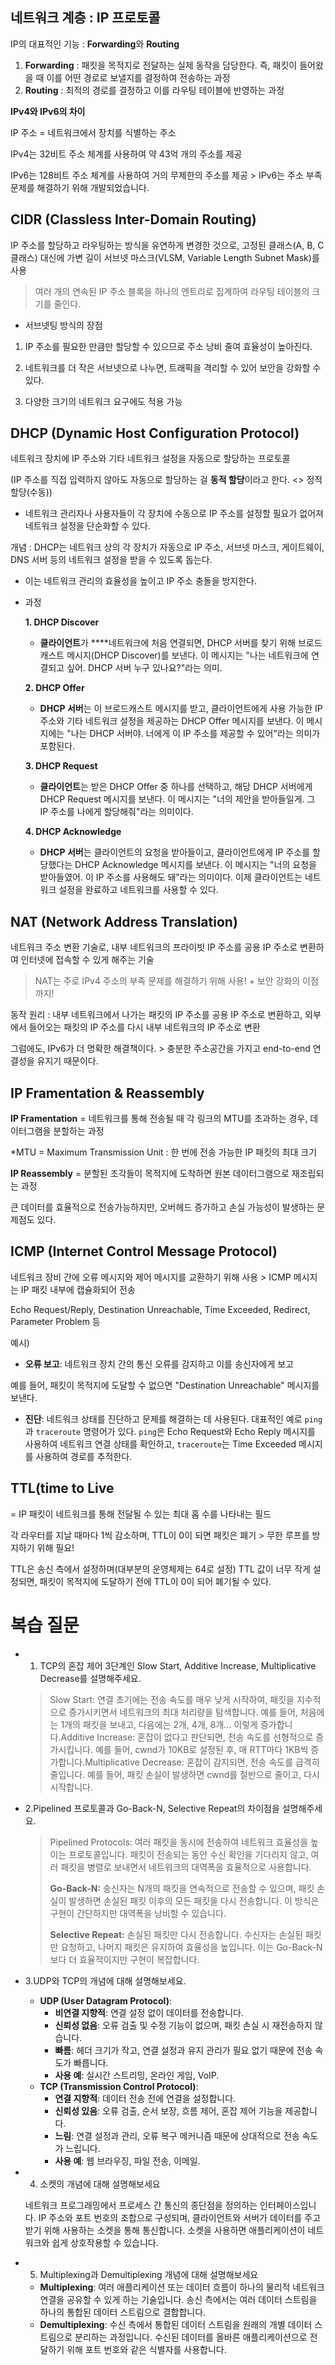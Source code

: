 ## 네트워크 계층 : IP 프로토콜

IP의 대표적인 기능  : **Forwarding**와 **Routing**

1. **Forwarding** :  패킷을 목적지로 전달하는 실제 동작을 담당한다. 즉, 패킷이 들어왔을 때 이를 어떤 경로로 보낼지를 결정하여 전송하는 과정
2. **Routing** : 최적의 경로를 결정하고 이를 라우팅 테이블에 반영하는 과정

**IPv4와 IPv6의 차이**

IP 주소 = 네트워크에서 장치를 식별하는 주소

IPv4는 32비트 주소 체계를 사용하여 약 43억 개의 주소를 제공

IPv6는 128비트 주소 체계를 사용하여 거의 무제한의 주소를 제공 > IPv6는 주소 부족 문제를 해결하기 위해 개발되었습니다.

## CIDR (Classless Inter-Domain Routing)

IP 주소를 할당하고 라우팅하는 방식을 유연하게 변경한 것으로, 고정된 클래스(A, B, C 클래스) 대신에 가변 길이 서브넷 마스크(VLSM, Variable Length Subnet Mask)를 사용

>여러 개의 연속된 IP 주소 블록을 하나의 엔트리로 집계하여 라우팅 테이블의 크기를 줄인다.

- 서브넷팅 방식의  장점

1) IP 주소를 필요한 만큼만 할당할 수 있으므로 주소 낭비 줄여 효율성이 높아진다.

2) 네트워크를 더 작은 서브넷으로 나누면, 트래픽을 격리할 수 있어 보안을 강화할 수 있다.

3) 다양한 크기의 네트워크 요구에도 적용 가능

## DHCP (Dynamic Host Configuration Protocol)

네트워크 장치에 IP 주소와 기타 네트워크 설정을 자동으로 할당하는 프로토콜

(IP 주소를 직접 입력하지 않아도 자동으로 할당하는 걸 **동적 할당**이라고 한다. <> 정적 할당(수동))

- 네트워크 관리자나 사용자들이 각 장치에 수동으로 IP 주소를 설정할 필요가 없어져 네트워크 설정을 단순화할 수 있다.

개념 : DHCP는 네트워크 상의 각 장치가 자동으로 IP 주소, 서브넷 마스크, 게이트웨이, DNS 서버 등의 네트워크 설정을 받을 수 있도록 돕는다.

- 이는 네트워크 관리의 효율성을 높이고 IP 주소 충돌을 방지한다.

- 과정
    
    **1. DHCP Discover**
    
    - **클라이언트**가 ****네트워크에 처음 연결되면, DHCP 서버를 찾기 위해 브로드캐스트 메시지(DHCP Discover)를 보낸다. 이 메시지는 "나는 네트워크에 연결되고 싶어. DHCP 서버 누구 있나요?"라는 의미.
    
    **2. DHCP Offer**
    
    - **DHCP 서버**는 이 브로드캐스트 메시지를 받고, 클라이언트에게 사용 가능한 IP 주소와 기타 네트워크 설정을 제공하는 DHCP Offer 메시지를 보낸다. 이 메시지에는 "나는 DHCP 서버야. 너에게 이 IP 주소를 제공할 수 있어"라는 의미가 포함된다.
    
    **3. DHCP Request**
    
    - **클라이언트**는 받은 DHCP Offer 중 하나를 선택하고, 해당 DHCP 서버에게 DHCP Request 메시지를 보낸다. 이 메시지는 "너의 제안을 받아들일게. 그 IP 주소를 나에게 할당해줘"라는 의미이다.
    
    **4. DHCP Acknowledge**
    
    - **DHCP 서버**는 클라이언트의 요청을 받아들이고, 클라이언트에게 IP 주소를 할당했다는 DHCP Acknowledge 메시지를 보낸다. 이 메시지는 "너의 요청을 받아들였어. 이 IP 주소를 사용해도 돼"라는 의미이다. 이제 클라이언트는 네트워크 설정을 완료하고 네트워크를 사용할 수 있다.

## NAT (Network Address Translation)

네트워크 주소 변환 기술로, 내부 네트워크의 프라이빗 IP 주소를 공용 IP 주소로 변환하여 인터넷에 접속할 수 있게 해주는 기술

> NAT는 주로 IPv4 주소의 부족 문제를 해결하기 위해 사용! + 보안 강화의 이점까지!

동작 원리 : 내부 네트워크에서 나가는 패킷의 IP 주소를 공용 IP 주소로 변환하고, 외부에서 들어오는 패킷의 IP 주소를 다시 내부 네트워크의 IP 주소로 변환

그럼에도, IPv6가 더 명확한 해결책이다. > 충분한 주소공간을 가지고 end-to-end 연결성을 유지기 때문이다.

## IP Framentation & Reassembly

**IP Framentation**  = 네트워크를 통해 전송될 때 각 링크의 MTU를 초과하는 경우, 데이터그램을 분할하는 과정

*MTU = Maximum Transmission Unit : 한 번에 전송 가능한 IP 패킷의 최대 크기

**IP Reassembly** = 분할된 조각들이 목적지에 도착하면 원본 데이터그램으로 재조립되는 과정

큰 데이터를 효율적으로 전송가능하지만, 오버헤드 증가하고 손실 가능성이 발생하는 문제점도 있다. 

## ICMP (Internet Control Message Protocol)

네트워크 장비 간에 오류 메시지와 제어 메시지를 교환하기 위해 사용 > ICMP 메시지는 IP 패킷 내부에 캡슐화되어 전송

Echo Request/Reply, Destination Unreachable, Time Exceeded, Redirect, Parameter Problem 등

예시) 

- **오류 보고**: 네트워크 장치 간의 통신 오류를 감지하고 이를 송신자에게 보고

예를 들어, 패킷이 목적지에 도달할 수 없으면 "Destination Unreachable" 메시지를 보낸다.

- **진단**: 네트워크 상태를 진단하고 문제를 해결하는 데 사용된다. 대표적인 예로 `ping`과 `traceroute` 명령어가 있다. `ping`은 Echo Request와 Echo Reply 메시지를 사용하여 네트워크 연결 상태를 확인하고, `traceroute`는 Time Exceeded 메시지를 사용하여 경로를 추적한다.

## TTL(time to Live

=  IP 패킷이 네트워크를 통해 전달될 수 있는 최대 홉 수를 나타내는 필드

각 라우터를 지날 때마다 1씩 감소하며, TTL이 0이 되면 패킷은 폐기 > 무한 루프를 방지하기 위해 필요!

TTL은 송신 측에서 설정하며(대부분의 운영체제는 64로 설정) TTL 값이 너무 작게 설정되면, 패킷이 목적지에 도달하기 전에 TTL이 0이 되어 폐기될 수 있다.

# 복습 질문
- 1.  TCP의 혼잡 제어 3단계인 Slow Start, Additive Increase, Multiplicative Decrease를 설명해주세요.
    
    > Slow Start: 연결 초기에는 전송 속도를 매우 낮게 시작하여, 패킷을 지수적으로 증가시키면서 네트워크의 최대 처리량을 탐색합니다. 예를 들어, 처음에는 1개의 패킷을 보내고, 다음에는 2개, 4개, 8개… 이렇게 증가합니다.Additive Increase: 혼잡이 없다고 판단되면, 전송 속도를 선형적으로 증가시킵니다. 예를 들어, cwnd가 10KB로 설정된 후, 매 RTT마다 1KB씩 증가합니다.Multiplicative Decrease: 혼잡이 감지되면, 전송 속도를 급격히 줄입니다. 예를 들어, 패킷 손실이 발생하면 cwnd를 절반으로 줄이고, 다시 시작합니다.
    > 
- 2.Pipelined 프로토콜과 Go-Back-N, Selective Repeat의 차이점을 설명해주세요.
    
    > Pipelined Protocols: 여러 패킷을 동시에 전송하여 네트워크 효율성을 높이는 프로토콜입니다. 패킷이 전송되는 동안 수신 확인을 기다리지 않고, 여러 패킷을 병렬로 보내면서 네트워크의 대역폭을 효율적으로 사용합니다.
    > 
    > 
    > **Go-Back-N:** 송신자는 N개의 패킷을 연속적으로 전송할 수 있으며, 패킷 손실이 발생하면 손실된 패킷 이후의 모든 패킷을 다시 전송합니다. 이 방식은 구현이 간단하지만 대역폭을 낭비할 수 있습니다.
    > 
    > **Selective Repeat:** 손실된 패킷만 다시 전송합니다. 수신자는 손실된 패킷만 요청하고, 나머지 패킷은 유지하여 효율성을 높입니다. 이는 Go-Back-N보다 더 효율적이지만 구현이 복잡합니다.
    > 
- 3.UDP와 TCP의 개념에 대해 설명해보세요.
    - **UDP (User Datagram Protocol)**:
        - **비연결 지향적**: 연결 설정 없이 데이터를 전송합니다.
        - **신뢰성 없음**: 오류 검출 및 수정 기능이 없으며, 패킷 손실 시 재전송하지 않습니다.
        - **빠름**: 헤더 크기가 작고, 연결 설정과 유지 관리가 필요 없기 때문에 전송 속도가 빠릅니다.
        - **사용 예**: 실시간 스트리밍, 온라인 게임, VoIP.
    - **TCP (Transmission Control Protocol)**:
        - **연결 지향적**: 데이터 전송 전에 연결을 설정합니다.
        - **신뢰성 있음**: 오류 검출, 순서 보장, 흐름 제어, 혼잡 제어 기능을 제공합니다.
        - **느림**: 연결 설정과 관리, 오류 복구 메커니즘 때문에 상대적으로 전송 속도가 느립니다.
        - **사용 예**: 웹 브라우징, 파일 전송, 이메일.
- 4.  소켓의 개념에 대해 설명해보세요
    
    네트워크 프로그래밍에서 프로세스 간 통신의 종단점을 정의하는 인터페이스입니다. IP 주소와 포트 번호의 조합으로 구성되며, 클라이언트와 서버가 데이터를 주고받기 위해 사용하는 소켓을 통해 통신합니다. 소켓을 사용하면 애플리케이션이 네트워크와 쉽게 상호작용할 수 있습니다.
    
- 5. Multiplexing과 Demultiplexing 개념에 대해 설명해보세요
    - **Multiplexing**: 여러 애플리케이션 또는 데이터 흐름이 하나의 물리적 네트워크 연결을 공유할 수 있게 하는 기술입니다. 송신 측에서는 여러 데이터 스트림을 하나의 통합된 데이터 스트림으로 결합합니다.
    - **Demultiplexing**: 수신 측에서 통합된 데이터 스트림을 원래의 개별 데이터 스트림으로 분리하는 과정입니다. 수신된 데이터를 올바른 애플리케이션으로 전달하기 위해 포트 번호와 같은 식별자를 사용합니다.
